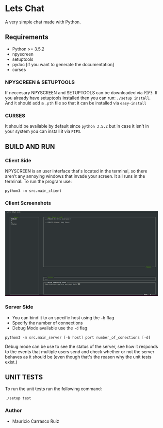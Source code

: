 # Lets Chat
A very simple chat made with Python.

## Requirements

* Python >= 3.5.2
* npyscreen
* setuptools
* pydoc [if you want to generate the documentation]
* curses

### NPYSCREEN & SETUPTOOLS

If neccesary NPYSCREEN and SETUPTOOLS can be downloaded via ```PIP3```.
If you already have setuptools installed then you can run: ```./setup install```.
And it should add a ```.pth``` file so that it can be installed via ```easy-install```

### CURSES
It should be available by default since ```python 3.5.2``` but in case it isn't in your system
you can install it via ```PIP3```.

## BUILD AND RUN
### Client Side
NPYSCREEN is an user interface that's located in the terminal, so there aren't any annoying windows that
invade your screen. It all runs in the terminal. To run the program use:
```
python3 -m src.main_client
```

### Client Screenshots
![User example Screenshot](assets/screenshots/user_example.png)


### Server Side
* You can bind it to an specific host using the ```-b``` flag
* Specify the number of connections
* Debug Mode available use the ```-d``` flag

```
python3 -m src.main_server [-b host] port number_of_conections [-d]
```
Debug mode can be use to see the status of the server, see how it responds to the events that multiple users
send and check whether or not the server behaves as it should be (even though that's the reason why the unit
tests exist.)

## UNIT TESTS
To run the unit tests run the following command:
```
./setup test
```

### Author
* Mauricio Carrasco Ruiz

